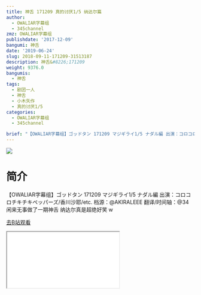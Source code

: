 ```yaml
---
title: 神舌 171209 真的讨厌1/5 纳达尔篇
author:
  - OWALIAR字幕组
  - 345channel
zmz: OWALIAR字幕组
publishdate: '2017-12-09'
bangumi: 神舌
date: '2019-06-24'
slug: 2018-09-11-171209-31513187
description: 神舌&#8226;171209
weight: 9376.0
bangumis:
  - 神舌
tags:
  - 剧团一人
  - 神舌
  - 小木矢作
  - 真的讨厌1/5
categories:
  - OWALIAR字幕组
  - 345channel

brief: "【OWALIAR字幕组】ゴッドタン 171209 マジギライ1/5 ナダル編 出演：コロコロチキチキペッパーズ/香川沙耶/etc. 档源：@AKIRALEEE 翻译/时间轴：@34 闲来无事做了一期神舌 纳达尔真是超绝好笑 w"
---
```

![](https://raw.githubusercontent.com/tcgriffith/owaraisite/master/static/tmpimg/0deef53dcc694e726c7fbb0febd81dcabf311e11.jpg.480.jpg)
# 简介  
【OWALIAR字幕组】ゴッドタン 171209
マジギライ1/5 ナダル編
出演：コロコロチキチキペッパーズ/香川沙耶/etc.
档源：@AKIRALEEE
翻译/时间轴：@34
闲来无事做了一期神舌 纳达尔真是超绝好笑 w  

[去B站观看](https://www.bilibili.com/video/av31513187/)
<div class ="resp-container"><iframe class="testiframe" src="//player.bilibili.com/player.html?aid=31513187"", scrolling="no", allowfullscreen="true" > </iframe></div> 
